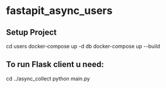 # fastapit_async_users

## Setup Project

cd users
docker-compose up -d db
docker-compose up --build

## To run Flask client u need:
cd ../async_collect
python main.py

